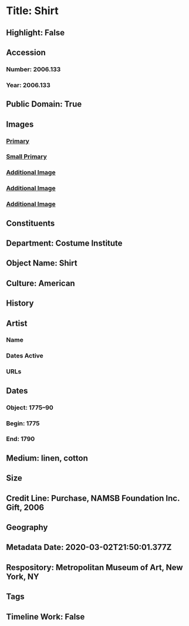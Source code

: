 # Title: Shirt
## Highlight: False
## Accession
### Number: 2006.133
### Year: 2006.133
## Public Domain: True
## Images
### [Primary](https://images.metmuseum.org/CRDImages/ci/original/2006.133_F.jpg)
### [Small Primary](https://images.metmuseum.org/CRDImages/ci/web-large/2006.133_F.jpg)
### [Additional Image](https://images.metmuseum.org/CRDImages/ci/original/2006.133_B.jpg)
### [Additional Image](https://images.metmuseum.org/CRDImages/ci/original/2006.133_d1.jpg)
### [Additional Image](https://images.metmuseum.org/CRDImages/ci/original/2006.133_d2.jpg)
## Constituents
## Department: Costume Institute
## Object Name: Shirt
## Culture: American
## History
## Artist
### Name
### Dates Active
### URLs
## Dates
### Object: 1775–90
### Begin: 1775
### End: 1790
## Medium: linen, cotton
## Size
## Credit Line: Purchase, NAMSB Foundation Inc. Gift, 2006
## Geography
## Metadata Date: 2020-03-02T21:50:01.377Z
## Respository: Metropolitan Museum of Art, New York, NY
## Tags
## Timeline Work: False